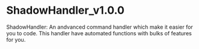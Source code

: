 # ShadowHandler_v1.0.0
ShadowHandler: An andvanced command handler which make it easier for you to code. This handler have automated functions with bulks of features for you.
